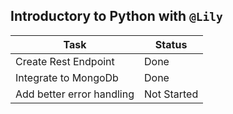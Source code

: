 Introductory to Python with `@Lily`
-----------------------------------

| Task      | Status |
| ----------- | ----------- |
| Create Rest Endpoint      | Done       |
| Integrate to MongoDb   | Done        |
| Add better error handling   | Not Started        |